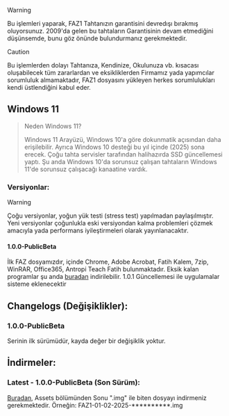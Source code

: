 > [!WARNING]
> Bu işlemleri yaparak, FAZ1 Tahtanızın garantisini devredışı bırakmış oluyorsunuz. 2009'da gelen bu tahtaların Garantisinin devam etmediğini düşünsemde, bunu göz önünde bulundurmanız gerekmektedir.

 > [!CAUTION]
>Bu işlemlerden dolayı Tahtanıza, Kendinize, Okulunuza vb. kısacası oluşabilecek tüm zararlardan ve eksikliklerden Firmamız yada yapımcılar sorumluluk almamaktadır, FAZ1 dosyasını yükleyen herkes sorumlulukları kendi üstlendiğini kabul eder.

## Windows 11
> Neden Windows 11?
> 
> Windows 11 Arayüzü, Windows 10'a göre dokunmatik açısından daha erişilebilir. Ayrıca Windows 10 desteği bu yıl içinde (2025) sona erecek. Çoğu tahta servisler tarafından halihazırda SSD güncellemesi yaptı. Şu anda Windows 10'da sorunsuz çalışan tahtaların Windows 11'de sorunsuz çalışacağı kanaatine vardık.

### Versiyonlar:
> [!WARNING]
> Çoğu versiyonlar, yoğun yük testi (stress test) yapılmadan paylaşılmıştır. Yeni versiyonlar çoğunlukla eski versiyondan kalma problemleri çözmek amacıyla yada performans iyileştirmeleri olarak yayınlanacaktır.

#### 1.0.0-PublicBeta
İlk FAZ dosyamızdır, içinde Chrome, Adobe Acrobat, Fatih Kalem, 7zip, WinRAR, Office365, Antropi Teach Fatih bulunmaktadır. Eksik kalan programlar şu anda [buradan](https://github.com/batuhantrkgl/MEB_FAZ/releases/1.0.0-PublicBeta-Addons) indirilebilir. 1.0.1 Güncellemesi ile uygulamalar sisteme eklenecektir


## Changelogs (Değişiklikler):
### 1.0.0-PublicBeta
Serinin ilk sürümüdür, kayda değer bir değişiklik yoktur.

## İndirmeler:
### Latest - 1.0.0-PublicBeta (Son Sürüm):
[Buradan](https://github.com/batuhantrkgl/MEB_FAZ/releases/latest), Assets bölümünden Sonu ".img" ile biten dosyayı indirmeniz gerekmektedir. Örneğin: FAZ1-01-02-2025-**********.img
